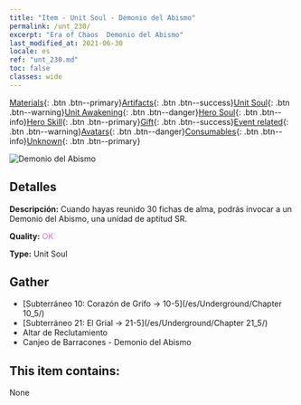 ```yaml
---
title: "Item - Unit Soul - Demonio del Abismo"
permalink: /unt_230/
excerpt: "Era of Chaos  Demonio del Abismo"
last_modified_at: 2021-06-30
locale: es
ref: "unt_230.md"
toc: false
classes: wide
---
```

 [Materials](/ItemsES/){: .btn .btn--primary}[Artifacts](/ItemsES/Artifacts/){: .btn .btn--success}[Unit Soul](/ItemsES/UnitSoul/){: .btn .btn--warning}[Unit Awakening](/ItemsES/UnitAwakening/){: .btn .btn--danger}[Hero Soul](/ItemsES/HeroSoul/){: .btn .btn--info}[Hero Skill](/ItemsES/HeroSkill/){: .btn .btn--primary}[Gift](/ItemsES/Gift/){: .btn .btn--success}[Event related](/ItemsES/Events/){: .btn .btn--warning}[Avatars](/ItemsES/Avatars/){: .btn .btn--danger}[Consumables](/ItemsES/Consumables/){: .btn .btn--info}[Unknown](/ItemsES/Unknown/){: .btn .btn--primary}

 ![Demonio del Abismo](/images/u/ti_diyulingzhu.jpg)

## Detalles
 **Descripción:** Cuando hayas reunido 30 fichas de alma, podrás invocar a un Demonio del Abismo, una unidad de aptitud SR.

 **Quality:** <span style="color: #DA70D6">OK</span>

 **Type:** Unit Soul

## Gather

*    [Subterráneo 10: Corazón de Grifo -> 10-5](/es/Underground/Chapter 10_5/) 
*    [Subterráneo 21: El Grial -> 21-5](/es/Underground/Chapter 21_5/) 
*    Altar de Reclutamiento 
*    Canjeo de Barracones - Demonio del Abismo 

## This item contains:

  None

